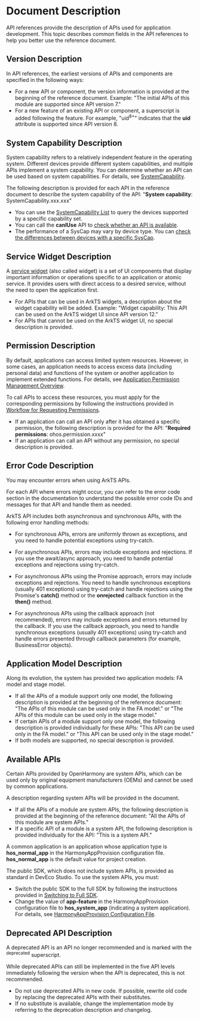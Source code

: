 # Document Description


API references provide the description of APIs used for application development. This topic describes common fields in the API references to help you better use the reference document.

## Version Description

In API references, the earliest versions of APIs and components are specified in the following ways:

- For a new API or component, the version information is provided at the beginning of the reference document. Example: "The initial APIs of this module are supported since API version 7."
- For a new feature of an existing API or component, a superscript is added following the feature. For example, "uid<sup>8+</sup>" indicates that the **uid** attribute is supported since API version 8.

## System Capability Description

System capability refers to a relatively independent feature in the operating system. Different devices provide different system capabilities, and multiple APIs implement a system capability. You can determine whether an API can be used based on system capabilities. For details, see [SystemCapability](syscap.md).

The following description is provided for each API in the reference document to describe the system capability of the API: "**System capability**: SystemCapability.xxx.xxx"

<!--Del-->
- You can use the [SystemCapability List](phone-syscap-list.md) to query the devices supported by a specific capability set.<!--DelEnd-->
- You can call the **canIUse** API to [check whether an API is available](syscap.md#checking-whether-an-api-is-available).
- The performance of a SysCap may vary by device type. You can [check the differences between devices with a specific SysCap](syscap.md#checking-the-differences-between-devices-with-a-specific-syscap).
<!--RP2--><!--RP2End-->

<!--RP1--><!--RP1End-->

## Service Widget Description

A [service widget](../form/formkit-overview.md) (also called widget) is a set of UI components that display important information or operations specific to an application or atomic service. It provides users with direct access to a desired service, without the need to open the application first.
- For APIs that can be used in ArkTS widgets, a description about the widget capability will be added. Example: "Widget capability: This API can be used on the ArkTS widget UI since API version 12."
- For APIs that cannot be used on the ArkTS widget UI, no special description is provided.

## Permission Description

By default, applications can access limited system resources. However, in some cases, an application needs to access excess data (including personal data) and functions of the system or another application to implement extended functions. For details, see [Application Permission Management Overview](../security/AccessToken/app-permission-mgmt-overview.md).

To call APIs to access these resources, you must apply for the corresponding permissions by following the instructions provided in [Workflow for Requesting Permissions](../security/AccessToken/determine-application-mode.md).

- If an application can call an API only after it has obtained a specific permission, the following description is provided for the API: "**Required permissions**: ohos.permission.xxxx"
- If an application can call an API without any permission, no special description is provided.

## Error Code Description

You may encounter errors when using ArkTS APIs.

For each API where errors might occur, you can refer to the error code section in the documentation to understand the possible error code IDs and messages for that API and handle them as needed.

ArkTS API includes both asynchronous and synchronous APIs, with the following error handling methods:

- For synchronous APIs, errors are uniformly thrown as exceptions, and you need to handle potential exceptions using try-catch.

- For asynchronous APIs, errors may include exceptions and rejections. If you use the await/async approach, you need to handle potential exceptions and rejections using try-catch.

- For asynchronous APIs using the Promise approach, errors may include exceptions and rejections. You need to handle synchronous exceptions (usually 401 exceptions) using try-catch and handle rejections using the Promise's **catch()** method or the **onrejected** callback function in the **then()** method.

- For asynchronous APIs using the callback approach (not recommended), errors may include exceptions and errors returned by the callback. If you use the callback approach, you need to handle synchronous exceptions (usually 401 exceptions) using try-catch and handle errors presented through callback parameters (for example, BusinessError objects).

## Application Model Description

Along its evolution, the system has provided two application models: FA model and stage model.

- If all the APIs of a module support only one model, the following description is provided at the beginning of the reference document: "The APIs of this module can be used only in the FA model." or "The APIs of this module can be used only in the stage model."
- If certain APIs of a module support only one model, the following description is provided individually for these APIs: "This API can be used only in the FA model." or "This API can be used only in the stage model."
- If both models are supported, no special description is provided.

<!--Del-->
## Available APIs

Certain APIs provided by OpenHarmony are system APIs, which can be used only by original equipment manufacturers (OEMs) and cannot be used by common applications.

A description regarding system APIs will be provided in the document.

- If all the APIs of a module are system APIs, the following description is provided at the beginning of the reference document: "All the APIs of this module are system APIs."
- If a specific API of a module is a system API, the following description is provided individually for the API: "This is a system API."

A common application is an application whose application type is **hos_normal_app** in the HarmonyAppProvision configuration file. **hos_normal_app** is the default value for project creation.

The public SDK, which does not include system APIs, is provided as standard in DevEco Studio. To use the system APIs, you must:

- Switch the public SDK to the full SDK by following the instructions provided in [Switching to Full SDK](../faqs/full-sdk-switch-guide.md).
- Change the value of **app-feature** in the HarmonyAppProvision configuration file to **hos_system_app** (indicating a system application). For details, see [HarmonyAppProvision Configuration File](../security/app-provision-structure.md).
<!--DelEnd-->

## Deprecated API Description

A deprecated API is an API no longer recommended and is marked with the <sup>deprecated</sup> superscript.

While deprecated APIs can still be implemented in the five API levels immediately following the version when the API is deprecated, this is not recommended.

- Do not use deprecated APIs in new code. If possible, rewrite old code by replacing the deprecated APIs with their substitutes.
- If no substitute is available, change the implementation mode by referring to the deprecation description and changelog.
